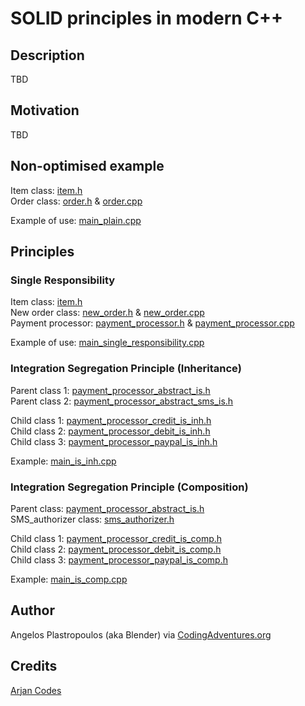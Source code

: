 # SOLID principles in modern C++

## Description
TBD

## Motivation
TBD

## Non-optimised example

Item class: [item.h](./include/item.h) \
Order class: [order.h](./include/order.h) & [order.cpp](./src/order.cpp)

Example of use: [main_plain.cpp](examples/main_plain.cpp)

## Principles

### Single Responsibility

Item class: [item.h](./include/item.h) \
New order class: [new_order.h](./include/new_order.h) & [new_order.cpp](./src/new_order.cpp) \
Payment processor: [payment_processor.h](./include/payment_processor.h) & [payment_processor.cpp](./src/payment_processor.cpp)

Example of use: [main_single_responsibility.cpp](examples/main_single_responsibility.cpp)


### Integration Segregation Principle (Inheritance)

Parent class 1: [payment_processor_abstract_is.h](./include/payment_processor_abstract_is.h) \
Parent class 2: [payment_processor_abstract_sms_is.h](./include/payment_processor_abstract_sms_is_inh.h)

Child class 1: [payment_processor_credit_is_inh.h](./include/payment_processor_credit_is_inh.h) \
Child class 2: [payment_processor_debit_is_inh.h](./include/payment_processor_debit_is_inh.h) \
Child class 3: [payment_processor_paypal_is_inh.h](./include/payment_processor_paypal_is_inh.h) 

Example: [main_is_inh.cpp](examples/main_is_inh.cpp)

### Integration Segregation Principle (Composition)

Parent class: [payment_processor_abstract_is.h](./include/payment_processor_abstract_is.h) \
SMS_authorizer class: [sms_authorizer.h](./include/sms_authorizer.h)

Child class 1: [payment_processor_credit_is_comp.h](./include/payment_processor_credit_is_comp.h) \
Child class 2: [payment_processor_debit_is_comp.h](./include/payment_processor_debit_is_comp.h) \
Child class 3: [payment_processor_paypal_is_comp.h](./include/payment_processor_paypal_is_comp.h)

Example: [main_is_comp.cpp](examples/main_is_comp.cpp)

## Author
Angelos Plastropoulos (aka Blender) via [CodingAdventures.org](http://codingadventures.org/)


## Credits
[Arjan Codes](https://www.youtube.com/channel/UCVhQ2NnY5Rskt6UjCUkJ_DA)
